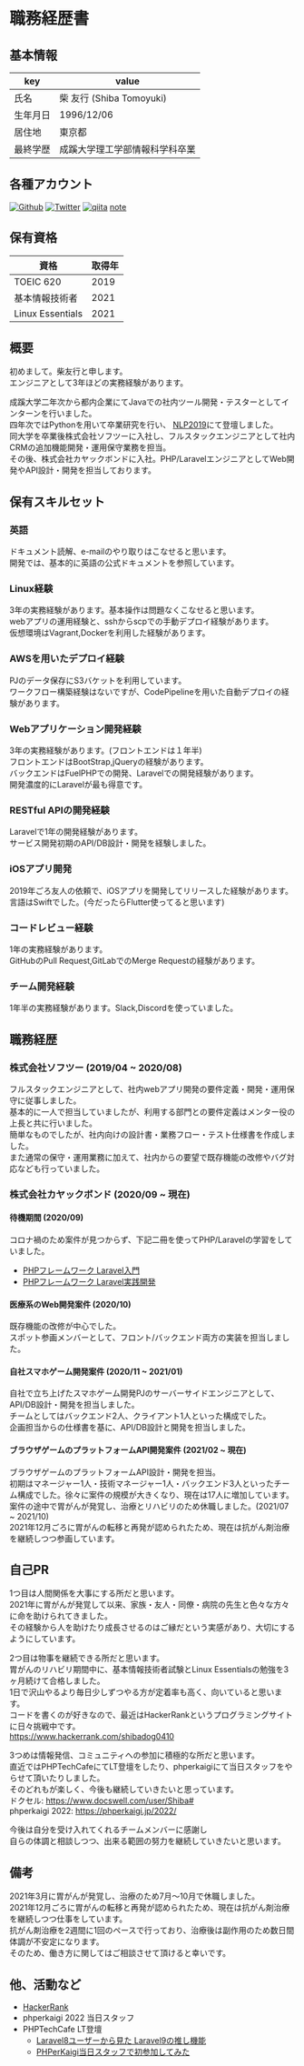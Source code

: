 # 職務経歴書

## 基本情報

| key | value |
| --- | --- |
| 氏名 | 柴 友行 (Shiba Tomoyuki) |
| 生年月日 | 1996/12/06 |
| 居住地 | 東京都 |
| 最終学歴 | 成蹊大学理工学部情報科学科卒業 |

## 各種アカウント
<p>
<a href="https://github.com/shibadog0410" target="_blank"><img alt="Github" src="https://img.shields.io/badge/shibadog0410-%2312100E.svg?&style=flat-square&logo=Github&logoColor=white" /></a>
<a href="https://twitter.com/Shiba__GG" target="_blank"><img alt="Twitter" src="https://img.shields.io/badge/@Shiba__GG-%231DA1F2.svg?&style=flat-square&logo=twitter&logoColor=white" /></a>
<a href="https://qiita.com/shiba0410" target="_blank"><img alt="qiita" src="https://img.shields.io/badge/shiba0410-55C500.svg?&style=flat-square&logo=qiita&logoColor=white" /></a>
<a href="https://note.com/shiba1206" target="_blank">note</a>
</p>


## 保有資格

| 資格 | 取得年 |
| --- | --- |
| TOEIC 620 | 2019 |
| 基本情報技術者 | 2021 |
| Linux Essentials | 2021 |

## 概要

初めまして。柴友行と申します。  
エンジニアとして3年ほどの実務経験があります。

成蹊大学二年次から都内企業にてJavaでの社内ツール開発・テスターとしてインターンを行いました。  
四年次ではPythonを用いて卒業研究を行い、 [NLP2019](https://onl.la/UAm4gVm)にて登壇しました。   
同大学を卒業後株式会社ソフツーに入社し、フルスタックエンジニアとして社内CRMの追加機能開発・運用保守業務を担当。  
その後、株式会社カヤックボンドに入社。PHP/LaravelエンジニアとしてWeb開発やAPI設計・開発を担当しております。  

## 保有スキルセット

### 英語
ドキュメント読解、e-mailのやり取りはこなせると思います。  
開発では、基本的に英語の公式ドキュメントを参照しています。

### Linux経験
3年の実務経験があります。基本操作は問題なくこなせると思います。  
webアプリの運用経験と、sshからscpでの手動デプロイ経験があります。  
仮想環境はVagrant,Dockerを利用した経験があります。  

### AWSを用いたデプロイ経験
PJのデータ保存にS3バケットを利用しています。  
ワークフロー構築経験はないですが、CodePipelineを用いた自動デプロイの経験があります。  

### Webアプリケーション開発経験
3年の実務経験があります。(フロントエンドは１年半)  
フロントエンドはBootStrap,jQueryの経験があります。  
バックエンドはFuelPHPでの開発、Laravelでの開発経験があります。  
開発濃度的にLaravelが最も得意です。

### RESTful APIの開発経験
Laravelで1年の開発経験があります。  
サービス開発初期のAPI/DB設計・開発を経験しました。  

### iOSアプリ開発
2019年ごろ友人の依頼で、iOSアプリを開発してリリースした経験があります。  
言語はSwiftでした。(今だったらFlutter使ってると思います)  

### コードレビュー経験
1年の実務経験があります。  
GitHubのPull Request,GitLabでのMerge Requestの経験があります。  

### チーム開発経験
1年半の実務経験があります。Slack,Discordを使っていました。


## 職務経歴

### 株式会社ソフツー (2019/04 ~ 2020/08)

フルスタックエンジニアとして、社内webアプリ開発の要件定義・開発・運用保守に従事しました。  
基本的に一人で担当していましたが、利用する部門との要件定義はメンター役の上長と共に行いました。  
簡単なものでしたが、社内向けの設計書・業務フロー・テスト仕様書を作成しました。  
また通常の保守・運用業務に加えて、社内からの要望で既存機能の改修やバグ対応なども行っていました。  

### 株式会社カヤックボンド (2020/09 ~ 現在)
#### 待機期間 (2020/09)

コロナ禍のため案件が見つからず、下記二冊を使ってPHP/Laravelの学習をしていました。  
- [PHPフレームワーク Laravel入門](https://www.amazon.co.jp/dp/4798052582/ref=cm_sw_r_tw_dp_HX3N599Z74X04S6EHXKQ) 
- [PHPフレームワーク Laravel実践開発](https://www.amazon.co.jp/dp/4798059072/ref=cm_sw_r_tw_dp_RG0QPAV1V39TSA6SF53Z)

#### 医療系のWeb開発案件 (2020/10)

既存機能の改修が中心でした。  
スポット参画メンバーとして、フロント/バックエンド両方の実装を担当しました。

#### 自社スマホゲーム開発案件 (2020/11 ~ 2021/01)

自社で立ち上げたスマホゲーム開発PJのサーバーサイドエンジニアとして、API/DB設計・開発を担当しました。  
チームとしてはバックエンド2人、クライアント1人といった構成でした。  
企画担当からの仕様書を基に、API/DB設計と開発を担当しました。  

#### ブラウザゲームのプラットフォームAPI開発案件 (2021/02 ~ 現在)
ブラウザゲームのプラットフォームAPI設計・開発を担当。  
初期はマネージャー1人・技術マネージャー1人・バックエンド3人といったチーム構成でした。徐々に案件の規模が大きくなり、現在は17人に増加しています。  
案件の途中で胃がんが発覚し、治療とリハビリのため休職しました。(2021/07 ~ 2021/10)  
2021年12月ごろに胃がんの転移と再発が認められたため、現在は抗がん剤治療を継続しつつ参画しています。  

## 自己PR

1つ目は人間関係を大事にする所だと思います。  
2021年に胃がんが発覚して以来、家族・友人・同僚・病院の先生と色々な方々に命を助けられてきました。  
その経験から人を助けたり成長させるのはご縁だという実感があり、大切にするようにしています。  

2つ目は物事を継続できる所だと思います。  
胃がんのリハビリ期間中に、基本情報技術者試験とLinux Essentialsの勉強を3ヶ月続けて合格しました。  
1日で沢山やるより毎日少しずつやる方が定着率も高く、向いていると思います。  
コードを書くのが好きなので、最近はHackerRankというプログラミングサイトに日々挑戦中です。  
https://www.hackerrank.com/shibadog0410

3つめは情報発信、コミュニティへの参加に積極的な所だと思います。  
直近ではPHPTechCafeにてLT登壇をしたり、phperkaigiにて当日スタッフをやらせて頂いたりしました。  
そのどれもが楽しく、今後も継続していきたいと思っています。  
ドクセル: https://www.docswell.com/user/Shiba#  
phperkaigi 2022: https://phperkaigi.jp/2022/  

今後は自分を受け入れてくれるチームメンバーに感謝し  
自らの体調と相談しつつ、出来る範囲の努力を継続していきたいと思います。  

## 備考

2021年3月に胃がんが発覚し、治療のため7月～10月で休職しました。  
2021年12月ごろに胃がんの転移と再発が認められたため、現在は抗がん剤治療を継続しつつ仕事をしています。  
抗がん剤治療を2週間に1回のペースで行っており、治療後は副作用のため数日間体調が不安定になります。  
そのため、働き方に関してはご相談させて頂けると幸いです。  

## 他、活動など
- [HackerRank](https://www.hackerrank.com/shibadog0410)
- phperkaigi 2022 当日スタッフ
- PHPTechCafe LT登壇 
   - [Laravel8ユーザーから見た Laravel9の推し機能](https://www.docswell.com/s/Shiba/ZMY7GZ-2022-03-30-190057)
   - [PHPerKaigi当日スタッフで初参加してみた](https://www.docswell.com/s/Shiba/5613PZ-2022-04-19-193205)

